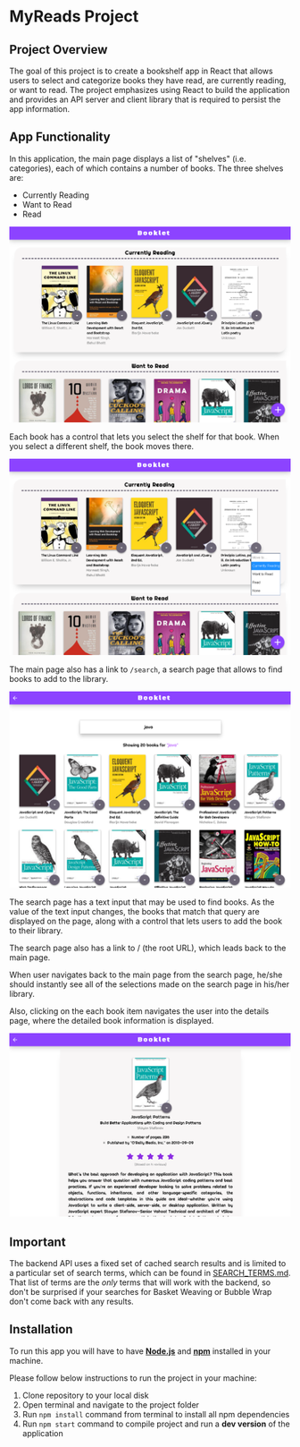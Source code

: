 # MyReads Project

## Project Overview

The goal of this project is to create a bookshelf app in React that allows users to select and categorize books they have read, are currently reading, or want to read. The project emphasizes using React to build the application and provides an API server and client library that is required to persist the app information.

## App Functionality

In this application, the main page displays a list of "shelves" (i.e. categories), each of which contains a number of books. The three shelves are:

* Currently Reading
* Want to Read
* Read

<img src="./screenshots/home_screen.png" alt="initial Image app 1" width="650">

Each book has a control that lets you select the shelf for that book. When you select a different shelf, the book moves there.

<img src="./screenshots/shelf_selector.png" alt="initial Image app 1" width="650">

The main page also has a link to `/search`, a search page that allows to find books to add to the library.

<img src="./screenshots/search_screen.png" alt="initial Image app 1" width="650">

The search page has a text input that may be used to find books. As the value of the text input changes, the books that match that query are displayed on the page, along with a control that lets users to add the book to their library.

The search page also has a link to / (the root URL), which leads back to the main page.

When user navigates back to the main page from the search page, he/she should instantly see all of the selections made on the search page in his/her library.

Also, clicking on the each book item navigates the user into the details page, where the detailed book information is displayed.

<img src="./screenshots/details_screen.png" alt="initial Image app 1" width="650">

## Important

The backend API uses a fixed set of cached search results and is limited to a particular set of search terms, which can be found in [SEARCH_TERMS.md](SEARCH_TERMS.md). That list of terms are the _only_ terms that will work with the backend, so don't be surprised if your searches for Basket Weaving or Bubble Wrap don't come back with any results.

## Installation

To run this app you will have to have [**Node.js**](https://nodejs.org/en/) and [**npm**](https://www.npmjs.com/get-npm) installed in your machine.

Please follow below instructions to run the project in your machine:

1. Clone repository to your local disk
2. Open terminal and navigate to the project folder
3. Run `npm install` command from terminal to install all npm dependencies
4. Run `npm start` command to compile project and run a **dev version** of the application
